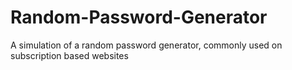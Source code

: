 # Random-Password-Generator
 A simulation of a random password generator, commonly used on subscription based websites
